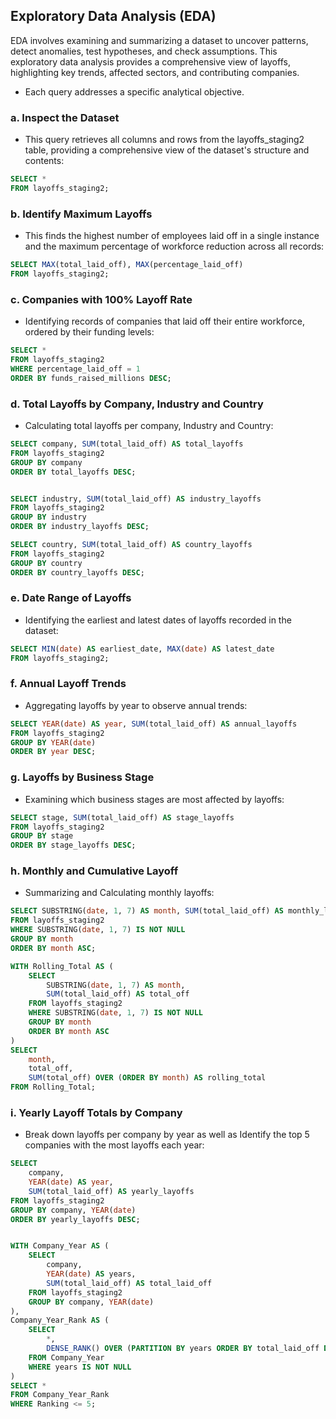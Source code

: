 ## Exploratory Data Analysis (EDA)

EDA involves examining and summarizing a dataset to uncover patterns, detect anomalies, test hypotheses, and check assumptions. This exploratory data analysis provides  a comprehensive view of layoffs, highlighting key trends, affected sectors, and contributing companies.

- Each query addresses a specific analytical objective.

### a. Inspect the Dataset

- This query retrieves all columns and rows from the layoffs_staging2 table, providing a comprehensive view of the dataset's structure and contents:
```sql
SELECT *
FROM layoffs_staging2;
```
### b. Identify Maximum Layoffs

- This finds the highest number of employees laid off in a single instance and the maximum percentage of workforce reduction across all records:
```sql
SELECT MAX(total_laid_off), MAX(percentage_laid_off)
FROM layoffs_staging2;
```
### c. Companies with 100% Layoff Rate

- Identifying records of companies that laid off their entire workforce, ordered by their funding levels:
```sql
SELECT *
FROM layoffs_staging2
WHERE percentage_laid_off = 1
ORDER BY funds_raised_millions DESC;
```
### d. Total Layoffs by Company, Industry and Country

- Calculating total layoffs per company, Industry and Country:
```sql
SELECT company, SUM(total_laid_off) AS total_layoffs
FROM layoffs_staging2
GROUP BY company
ORDER BY total_layoffs DESC;


SELECT industry, SUM(total_laid_off) AS industry_layoffs
FROM layoffs_staging2
GROUP BY industry
ORDER BY industry_layoffs DESC;

SELECT country, SUM(total_laid_off) AS country_layoffs
FROM layoffs_staging2
GROUP BY country
ORDER BY country_layoffs DESC;
```
### e. Date Range of Layoffs

- Identifying the earliest and latest dates of layoffs recorded in the dataset:
```sql
SELECT MIN(date) AS earliest_date, MAX(date) AS latest_date
FROM layoffs_staging2;
```
### f. Annual Layoff Trends

- Aggregating layoffs by year to observe annual trends:
```sql
SELECT YEAR(date) AS year, SUM(total_laid_off) AS annual_layoffs
FROM layoffs_staging2
GROUP BY YEAR(date)
ORDER BY year DESC;
```
### g. Layoffs by Business Stage

- Examining which business stages are most affected by layoffs:
```sql
SELECT stage, SUM(total_laid_off) AS stage_layoffs
FROM layoffs_staging2
GROUP BY stage
ORDER BY stage_layoffs DESC;
```
### h. Monthly and Cumulative Layoff

- Summarizing and Calculating monthly layoffs:
```sql
SELECT SUBSTRING(date, 1, 7) AS month, SUM(total_laid_off) AS monthly_layoffs
FROM layoffs_staging2
WHERE SUBSTRING(date, 1, 7) IS NOT NULL
GROUP BY month
ORDER BY month ASC;

WITH Rolling_Total AS (
    SELECT 
        SUBSTRING(date, 1, 7) AS month, 
        SUM(total_laid_off) AS total_off
    FROM layoffs_staging2
    WHERE SUBSTRING(date, 1, 7) IS NOT NULL
    GROUP BY month
    ORDER BY month ASC
)
SELECT 
    month, 
    total_off,
    SUM(total_off) OVER (ORDER BY month) AS rolling_total
FROM Rolling_Total;
```
### i. Yearly Layoff Totals by Company

- Break down layoffs per company by year as well as Identify the top 5 companies with the most layoffs each year:
```sql
SELECT 
    company, 
    YEAR(date) AS year, 
    SUM(total_laid_off) AS yearly_layoffs
FROM layoffs_staging2
GROUP BY company, YEAR(date)
ORDER BY yearly_layoffs DESC;


WITH Company_Year AS (
    SELECT 
        company, 
        YEAR(date) AS years, 
        SUM(total_laid_off) AS total_laid_off
    FROM layoffs_staging2
    GROUP BY company, YEAR(date)
), 
Company_Year_Rank AS (
    SELECT 
        *, 
        DENSE_RANK() OVER (PARTITION BY years ORDER BY total_laid_off DESC) AS Ranking
    FROM Company_Year
    WHERE years IS NOT NULL
)
SELECT *
FROM Company_Year_Rank
WHERE Ranking <= 5;
```
